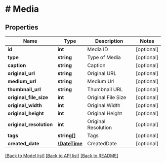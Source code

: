 # # Media

## Properties

Name | Type | Description | Notes
------------ | ------------- | ------------- | -------------
**id** | **int** | Media ID | [optional] 
**type** | **string** | Type of Media | [optional] 
**caption** | **string** | Caption | [optional] 
**original_url** | **string** | Original URL | [optional] 
**medium_url** | **string** | Medium Url | [optional] 
**thumbnail_url** | **string** | Thumbnail URL | [optional] 
**original_file_size** | **int** | Original File Size | [optional] 
**original_width** | **int** | Original Width | [optional] 
**original_height** | **int** | Original Height | [optional] 
**original_resolution** | **int** | Original Resolution | [optional] 
**tags** | **string[]** | Tags | [optional] 
**created_date** | [**\DateTime**](\DateTime.md) | CreatedDate | [optional] 

[[Back to Model list]](../../README.md#documentation-for-models) [[Back to API list]](../../README.md#documentation-for-api-endpoints) [[Back to README]](../../README.md)


